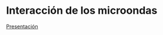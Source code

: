 # Interacción de los microondas
[Presentación](https://drive.google.com/file/d/1sf932pYxgL0t_Z58-vFzXRIu56SnBPmO/view?usp=sharing)
